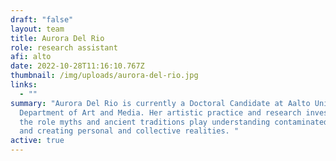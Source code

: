 ```yaml
---
draft: "false"
layout: team
title: Aurora Del Rio
role: research assistant
afi: alto
date: 2022-10-28T11:16:10.767Z
thumbnail: /img/uploads/aurora-del-rio.jpg
links:
  - ""
summary: "Aurora Del Rio is currently a Doctoral Candidate at Aalto University,
  Department of Art and Media. Her artistic practice and research investigates
  the role myths and ancient traditions play understanding contaminated spaces
  and creating personal and collective realities. "
active: true
---
```


